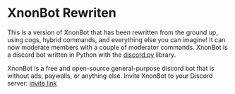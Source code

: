 # XnonBot Rewriten

This is a version of XnonBot that has been rewritten from the ground up, using cogs, hybrid commands, and everything else you can imagine! It can now moderate members with a couple of moderator commands. XnonBot is a discord bot written in Python with the [discord.py](https://github.com/rapptz/discord.py) library.

XnonBot is a free and open-source general-purpose discord bot that is without ads, paywalls, or anything else. Invite XnonBot to your Discord server: [invite link](https://discord.com/api/oauth2/authorize?client_id=1103280626825691157&permissions=1634504010836&scope=bot%20applications.commands)
